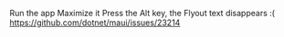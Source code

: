 Run the app
Maximize it
Press the Alt key, the Flyout text disappears :(
https://github.com/dotnet/maui/issues/23214
